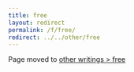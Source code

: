 ```yaml
---
title: free
layout: redirect
permalink: /f/free/
redirect: ../../other/free
---
```


Page moved to [other writings > free](/other/free)
